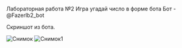 Лабораторная работа №2
Игра угадай число в форме бота
Бот - @Fazerlb2_bot

Скриншот из бота.

![Снимок](https://github.com/Fazer24/LB_2/assets/124801829/85c257cc-ab3a-43f9-b546-5310b66dbb38)
![Снимок1](https://github.com/Fazer24/LB_2/assets/124801829/eb5a37f2-5d85-4bf6-839f-c030ed8c06fd)

